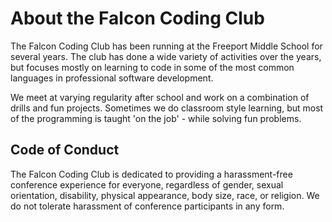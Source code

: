 # About the Falcon Coding Club

The Falcon Coding Club has been running at the Freeport Middle School for several
years.  The club has done a wide variety of activities over the years, but
focuses mostly on learning to code in some of the most common languages
in professional software development.

We meet at varying regularity after school and work on a combination of drills
and fun projects. Sometimes we do classroom style learning, but most of the
programming is taught 'on the job' - while solving fun problems.

## Code of Conduct
The Falcon Coding Club is dedicated to providing a harassment-free conference
experience for everyone, regardless of gender, sexual orientation, disability,
physical appearance, body size, race, or religion. We do not tolerate harassment
of conference participants in any form.

